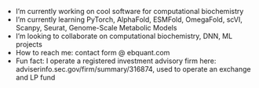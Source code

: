 - I’m currently working on cool software for computational biochemistry
- I’m currently learning PyTorch, AlphaFold, ESMFold, OmegaFold, scVI, Scanpy, Seurat, Genome-Scale Metabolic Models
- I’m looking to collaborate on computational biochemistry, DNN, ML projects
- How to reach me: contact form @ ebquant.com
- Fun fact: I operate a registered investment advisory firm here: adviserinfo.sec.gov/firm/summary/316874, used to operate an exchange and LP fund
